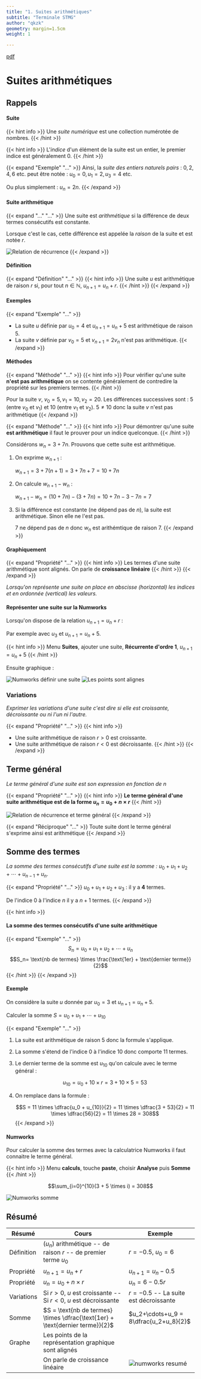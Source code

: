 ```yaml
---
title: "1. Suites arithmétiques"
subtitle: "Terminale STMG"
author: "qkzk"
geometry: margin=1.5cm
weight: 1

---
```


[pdf](./1_suites_arithmetiques.pdf)

# Suites arithmétiques

## Rappels

#### Suite

{{< hint info >}}
Une _suite numérique_ est une collection numérotée de nombres.
{{< /hint >}}

{{< hint info >}}
L'_indice_ d'un élément de la suite est un entier, le premier indice est généralement 0.
{{< /hint >}}

{{< expand "Exemple" "..." >}}
Ainsi, la _suite des entiers naturels pairs_ : $0, 2, 4, 6$ etc. peut être notée : $u_0 = 0, u_1=2, u_3=4$ etc.

Ou plus simplement : $u_n = 2n$.
{{< /expand >}}


#### Suite arithmétique

{{< expand "..." "..." >}}
Une suite est _arithmétique_ si la différence de deux termes consécutifs est constante.

Lorsque c'est le cas, cette différence est appelée la _raison_ de la suite et est notée $r$.

![Relation de récurrence](./img/recurrence.png)
{{< /expand >}}

#### Définition 

{{< expand "Définition" "..." >}}
{{< hint info >}}
Une suite $u$ est arithmétique de raison $r$ si, pour tout $n\in \mathbb{N}$, $u_{n+1} = u_n + r$.
{{< /hint >}}
{{< /expand >}}

#### Exemples

{{< expand "Exemple" "..." >}}
* La suite $u$ définie par $u_0=4$ et $u_{n+1} = u_{n} + 5$ est arithmétique de raison 5.
* La suite $v$ définie par $v_0=5$ et $v_{n+1} = 2 v_{n}$ n'est pas arithmétique.
{{< /expand >}}

#### Méthodes

{{< expand "Méthode" "..." >}}
{{< hint info >}}
Pour vérifier qu'une suite **n'est pas arithmétique** on se contente généralement de contredire la propriété sur les premiers termes.
{{< /hint >}}

Pour la suite $v$, $v_0=5, v_1=10, v_2=20$. Les différences successives sont : 5 (entre $v_0$ et $v_1$) et 10 (entre $v_1$ et $v_2$). $5 \neq 10$ donc la suite $v$ n'est pas arithmétique
{{< /expand >}}

{{< expand "Méthode" "..." >}}
{{< hint info >}}
Pour démontrer qu'une suite **est arithmétique** il faut le prouver pour un indice quelconque.
{{< /hint >}}

Considérons $w_n = 3 + 7n$. Prouvons que cette suite est arithmétique.

1. On exprime $w_{n+1}$ :

    $w_{n+1} = 3 + 7(n+1) = 3 + 7n + 7 = 10 + 7n$
2. On calcule $w_{n+1} - w_n$ : 

    $w_{n+1} - w_{n} = (10 + 7n) - (3 + 7n) = 10 + 7n - 3 - 7n = 7$
3. Si la différence est constante (ne dépend pas de $n$), la suite est arithmétique. Sinon elle
    ne l'est pas.

    7 ne dépend pas de $n$ donc $w_n$ est arithémtique de raison 7.
{{< /expand >}}

#### Graphiquement

{{< expand "Propriété" "..." >}}
{{< hint info >}}
Les termes d'une suite arithmétique sont alignés. On parle de **croissance linéaire**
{{< /hint >}}
{{< /expand >}}

_Lorsqu'on représente une suite on place en abscisse (horizontal) les indices et en ordonnée (vertical) les valeurs._

#### Représenter une suite sur la Numworks

Lorsqu'on dispose de la relation $u_{n+1} = u_n + r$ :

Par exemple avec $u_3$ et $u_{n+1} = u_n + 5$.

{{< hint info >}}
Menu **Suites**, ajouter une suite, **Récurrente d'ordre 1**, $u_{n+1} = u_{n} + 5$
{{< /hint >}}

Ensuite graphique :

![Numworks définir une suite](/docs/maths/t_stmg/1_suites_arithmetiques/img/numworks_definition.png) ![Les points sont alignes](/docs/maths/t_stmg/1_suites_arithmetiques/img/numworks_figure.png)

### Variations

_Exprimer les variations d'une suite c'est dire si elle est croissante, décroissante ou ni l'un ni l'autre._

{{< expand "Propriété" "..." >}}
{{< hint info >}}
* Une suite arithmétique de raison $r>0$ est croissante.
* Une suite arithmétique de raison $r<0$ est décroissante.
{{< /hint >}}
{{< /expand >}}

## Terme général

_Le terme général d'une suite est son expression en fonction de $n$_

{{< expand "Propriété" "..." >}}
{{< hint info >}}
**Le terme général d'une suite arithmétique est de la forme $u_n = u_0 + n \times r$**
{{< /hint >}}

![Relation de récurrence et terme général](./img/rec_terme_general.png)
{{< /expand >}}


{{< expand "Réciproque" "..." >}}
Toute suite dont le terme général s'exprime ainsi est arithmétique
{{< /expand >}}

## Somme des termes

_La somme des termes consécutifs d'une suite est la somme :_ $u_0 + u_1 + u_2 + \cdots + u_{n-1} + u_n$.

{{< expand "Propriété" "..." >}}
$u_0 + u_1 +  u_2 + u_3$ : il y a **4** termes.

De l'indice 0 à l'indice $n$ il y a $n+1$ termes. 
{{< /expand >}}

{{< hint info >}}
#### La somme des termes consécutifs d'une suite arithmétique

{{< expand "Exemple" "..." >}}
$$S_n = u_0 + u_1+ u_2+ \cdots +u_n$$
$$S_n= \text{nb de termes} \times \frac{\text{1er} + \text{dernier terme}}{2}$$
{{< /hint >}}
{{< /expand >}}

#### Exemple

On considère la suite $u$ donnée par $u_0=3$ et $u_{n+1} = u_n + 5$. 

Calculer la somme $S = u_0 + u_1 + \cdots + u_{10}$

{{< expand "Exemple" "..." >}}
1. La suite est arithmétique de raison 5 donc la formule s'applique.
2. La somme s'étend de l'indice 0 à l'indice 10 donc comporte 11 termes.
3. Le dernier terme de la somme est $u_{10}$ qu'on calcule avec le terme général :

    $$u_{10} = u_0 + 10 \times r = 3 + 10 \times 5 = 53$$
4. On remplace dans la formule :

    $$S = 11 \times \dfrac{u_0 + u_{10}}{2} = 11 \times \dfrac{3 + 53}{2} = 11 \times \dfrac{56}{2} = 11 \times 28 = 308$$
{{< /expand >}}

#### Numworks

Pour calculer la somme des termes avec la calculatrice Numworks il faut connaitre le terme général.

{{< hint info >}}
Menu **calculs**, touche **paste**, choisir **Analyse** puis **Somme**
{{< /hint >}}

$$\sum_{i=0}^{10}(3 + 5 \times i) = 308$$

![Numworks somme](/docs/maths/t_stmg/1_suites_arithmetiques/img/numworks_somme.png)

## Résumé


| **Résumé** | Cours                                                                         | Exemple                                                                               |
|------------|-------------------------------------------------------------------------------|---------------------------------------------------------------------------------------|
| Définition | $(u_n)$ arithmétique  -- de raison $r$ -- de premier terme $u_0$              | $r=-0.5$, $u_0=6$                                                                     |
| Propriété  | $u_{n+1} = u_n + r$                                                           | $u_{n+1} = u_n - 0.5$                                                                 |
| Propriété  | $u_{n} = u_0 + n\times r$                                                     | $u_{n} = 6 - 0.5r$                                                                    |
| Variations | Si $r>0$, $u$ est croissante -- Si $r<0$, $u$ est décroissante                | $r=-0.5$ -- La suite est décroissante                                                 |
| Somme      | $S = \text{nb de termes} \times \dfrac{\text{1er} + \text{dernier terme}}{2}$ | $u_2+\cdots+u_9 = 8\dfrac{u_2+u_8}{2}$                                                |
| Graphe     | Les points de la représentation graphique sont alignés                        |                                                                                       |
|            | On parle de croissance linéaire                                               | ![numworks resumé](/docs/maths/t_stmg/1_suites_arithmetiques/img/Numworks_resume.png) |
